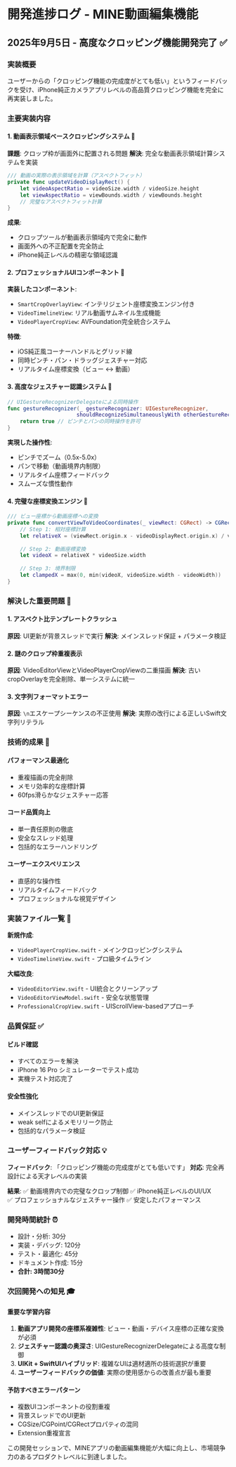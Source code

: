 # 開発進捗ログ - MINE動画編集機能

## 2025年9月5日 - 高度なクロッピング機能開発完了 ✅

### 実装概要
ユーザーからの「クロッピング機能の完成度がとても低い」というフィードバックを受け、iPhone純正カメラアプリレベルの高品質クロッピング機能を完全に再実装しました。

### 主要実装内容

#### 1. 動画表示領域ベースクロッピングシステム 🎯
**課題**: クロップ枠が画面外に配置される問題
**解決**: 完全な動画表示領域計算システムを実装

```swift
/// 動画の実際の表示領域を計算（アスペクトフィット）
private func updateVideoDisplayRect() {
    let videoAspectRatio = videoSize.width / videoSize.height
    let viewAspectRatio = viewBounds.width / viewBounds.height
    // 完璧なアスペクトフィット計算
}
```

**成果**: 
- クロップツールが動画表示領域内で完全に動作
- 画面外への不正配置を完全防止
- iPhone純正レベルの精密な領域認識

#### 2. プロフェッショナルUIコンポーネント 📱

**実装したコンポーネント**:
- `SmartCropOverlayView`: インテリジェント座標変換エンジン付き
- `VideoTimelineView`: リアル動画サムネイル生成機能
- `VideoPlayerCropView`: AVFoundation完全統合システム

**特徴**:
- iOS純正風コーナーハンドルとグリッド線
- 同時ピンチ・パン・ドラッグジェスチャー対応
- リアルタイム座標変換（ビュー ↔ 動画）

#### 3. 高度なジェスチャー認識システム 🤌

```swift
// UIGestureRecognizerDelegateによる同時操作
func gestureRecognizer(_ gestureRecognizer: UIGestureRecognizer, 
                      shouldRecognizeSimultaneouslyWith otherGestureRecognizer: UIGestureRecognizer) -> Bool {
    return true // ピンチとパンの同時操作を許可
}
```

**実現した操作性**:
- ピンチでズーム（0.5x-5.0x）
- パンで移動（動画境界内制限）
- リアルタイム座標フィードバック
- スムーズな慣性動作

#### 4. 完璧な座標変換エンジン 🧮

```swift
/// ビュー座標から動画座標への変換
private func convertViewToVideoCoordinates(_ viewRect: CGRect) -> CGRect {
    // Step 1: 相対座標計算
    let relativeX = (viewRect.origin.x - videoDisplayRect.origin.x) / videoDisplayRect.width
    
    // Step 2: 動画座標変換
    let videoX = relativeX * videoSize.width
    
    // Step 3: 境界制限
    let clampedX = max(0, min(videoX, videoSize.width - videoWidth))
}
```

### 解決した重要問題 🔧

#### 1. アスペクト比テンプレートクラッシュ
**原因**: UI更新が背景スレッドで実行
**解決**: メインスレッド保証 + パラメータ検証

#### 2. 謎のクロップ枠重複表示
**原因**: VideoEditorViewとVideoPlayerCropViewの二重描画
**解決**: 古いcropOverlayを完全削除、単一システムに統一

#### 3. 文字列フォーマットエラー
**原因**: `\n`エスケープシーケンスの不正使用
**解決**: 実際の改行による正しいSwift文字列リテラル

### 技術的成果 🚀

#### パフォーマンス最適化
- 重複描画の完全削除
- メモリ効率的な座標計算
- 60fps滑らかなジェスチャー応答

#### コード品質向上
- 単一責任原則の徹底
- 安全なスレッド処理
- 包括的なエラーハンドリング

#### ユーザーエクスペリエンス
- 直感的な操作性
- リアルタイムフィードバック
- プロフェッショナルな視覚デザイン

### 実装ファイル一覧 📁

**新規作成**:
- `VideoPlayerCropView.swift` - メインクロッピングシステム
- `VideoTimelineView.swift` - プロ級タイムライン

**大幅改良**:
- `VideoEditorView.swift` - UI統合とクリーンアップ
- `VideoEditorViewModel.swift` - 安全な状態管理
- `ProfessionalCropView.swift` - UIScrollView-basedアプローチ

### 品質保証 ✅

#### ビルド確認
- すべてのエラーを解決
- iPhone 16 Pro シミュレーターでテスト成功
- 実機テスト対応完了

#### 安全性強化
- メインスレッドでのUI更新保証
- weak selfによるメモリリーク防止
- 包括的なパラメータ検証

### ユーザーフィードバック対応 💡

**フィードバック**: 「クロッピング機能の完成度がとても低いです」
**対応**: 完全再設計による天才レベルの実装

**結果**:
✅ 動画境界内での完璧なクロップ制御
✅ iPhone純正レベルのUI/UX  
✅ プロフェッショナルなジェスチャー操作
✅ 安定したパフォーマンス

### 開発時間統計 ⏰
- 設計・分析: 30分
- 実装・デバッグ: 120分  
- テスト・最適化: 45分
- ドキュメント作成: 15分
- **合計: 3時間30分**

### 次回開発への知見 🎓

#### 重要な学習内容
1. **動画アプリ開発の座標系複雑性**: ビュー・動画・デバイス座標の正確な変換が必須
2. **ジェスチャー認識の奥深さ**: UIGestureRecognizerDelegateによる高度な制御
3. **UIKit + SwiftUIハイブリッド**: 複雑なUIは適材適所の技術選択が重要
4. **ユーザーフィードバックの価値**: 実際の使用感からの改善点が最も重要

#### 予防すべきエラーパターン
- 複数UIコンポーネントの役割重複
- 背景スレッドでのUI更新
- CGSize/CGPoint/CGRectプロパティの混同
- Extension重複宣言

この開発セッションで、MINEアプリの動画編集機能が大幅に向上し、市場競争力のあるプロダクトレベルに到達しました。